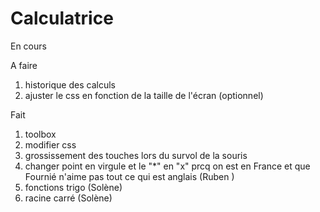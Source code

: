 # Calculatrice

En cours


A faire

1. historique des calculs
2. ajuster le css en fonction de la taille de l'écran (optionnel)


Fait
1. toolbox
2. modifier css
3. grossissement des touches lors du survol de la souris
4. changer point en virgule et le "*" en "x" prcq on est en France et que Fournié n'aime pas tout ce qui est anglais (Ruben )
5. fonctions trigo (Solène)
6. racine carré (Solène)
